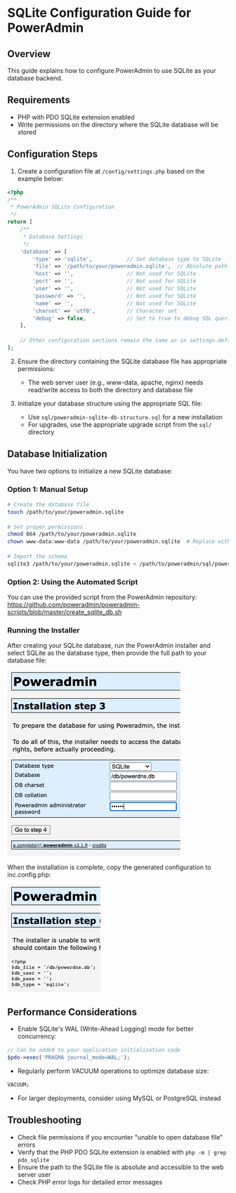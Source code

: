 # SQLite Configuration Guide for PowerAdmin

## Overview

This guide explains how to configure PowerAdmin to use SQLite as your database backend.

## Requirements

- PHP with PDO SQLite extension enabled
- Write permissions on the directory where the SQLite database will be stored

## Configuration Steps

1. Create a configuration file at `/config/settings.php` based on the example below:

```php
<?php
/**
 * PowerAdmin SQLite Configuration
 */
return [
    /**
     * Database Settings
     */
    'database' => [
        'type' => 'sqlite',           // Set database type to SQLite
        'file' => '/path/to/your/poweradmin.sqlite',  // Absolute path to SQLite database file
        'host' => '',                 // Not used for SQLite
        'port' => '',                 // Not used for SQLite
        'user' => '',                 // Not used for SQLite
        'password' => '',             // Not used for SQLite
        'name' => '',                 // Not used for SQLite
        'charset' => 'utf8',          // Character set
        'debug' => false,             // Set to true to debug SQL queries
    ],
    
    // Other configuration sections remain the same as in settings.defaults.php
];
```

2. Ensure the directory containing the SQLite database file has appropriate permissions:
    - The web server user (e.g., www-data, apache, nginx) needs read/write access to both the directory and database
      file

3. Initialize your database structure using the appropriate SQL file:
    - Use `sql/poweradmin-sqlite-db-structure.sql` for a new installation
    - For upgrades, use the appropriate upgrade script from the `sql/` directory

## Database Initialization

You have two options to initialize a new SQLite database:

### Option 1: Manual Setup

```bash
# Create the database file
touch /path/to/your/poweradmin.sqlite

# Set proper permissions
chmod 664 /path/to/your/poweradmin.sqlite
chown www-data:www-data /path/to/your/poweradmin.sqlite  # Replace with your web server user

# Import the schema
sqlite3 /path/to/your/poweradmin.sqlite < /path/to/poweradmin/sql/poweradmin-sqlite-db-structure.sql
```

### Option 2: Using the Automated Script

You can use the provided script from the PowerAdmin repository:
https://github.com/poweradmin/poweradmin-scripts/blob/master/create_sqlite_db.sh

### Running the Installer

After creating your SQLite database, run the PowerAdmin installer and select SQLite as the database type, then provide
the full path to your database file:

![Select SQLite in installer](../screenshots/sqlite_step03.png)

When the installation is complete, copy the generated configuration to inc.config.php:

![Copy configuration](../screenshots/sqlite_step06.png)

## Performance Considerations

- Enable SQLite's WAL (Write-Ahead Logging) mode for better concurrency:
```php
// Can be added to your application initialization code
$pdo->exec('PRAGMA journal_mode=WAL;');
```

- Regularly perform VACUUM operations to optimize database size:
```sql
VACUUM;
```

- For larger deployments, consider using MySQL or PostgreSQL instead

## Troubleshooting

- Check file permissions if you encounter "unable to open database file" errors
- Verify that the PHP PDO SQLite extension is enabled with `php -m | grep pdo_sqlite`
- Ensure the path to the SQLite file is absolute and accessible to the web server user
- Check PHP error logs for detailed error messages
